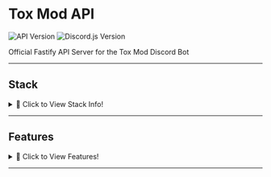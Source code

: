 # Tox Mod API
![API Version](https://img.shields.io/badge/API-v1.0.0-%2334d058?style=flat-square&logo=github&logoColor=fff) ![Discord.js Version](https://img.shields.io/badge/Discord.js-v13.3.1-%2334d058?style=flat-square&logo=npm&logoColor=fff)

Official Fastify API Server for the Tox Mod Discord Bot

---

## Stack

<details>
<summary>👀 Click to View Stack Info!</summary>
<p align="center">
  <img src="https://img.shields.io/badge/Node.JS-0C0032?style=for-the-badge&logo=node.js" />
  <img src="https://img.shields.io/badge/Fastify-0C0032?style=for-the-badge&logo=Fastify" />
  <img src="https://img.shields.io/badge/Mongoose-0C0032?style=for-the-badge&logo=MongoDB" />
 </p>
</details>


---

## Features

<details>
<summary>👀 Click to View Features!</summary>
  - Fast, Responsive API with proper Error Handling.
  <br />
  - Blazing Fast Backend Server thanks to Fastify
  <br />
  - Vote Hook Route for receiving Webhooks from a Bot List.
  <br />
  - Version Check implementation and Routing
</details>


---

